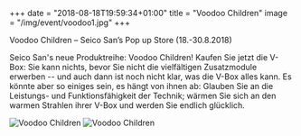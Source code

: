 +++
date = "2018-08-18T19:59:34+01:00"
title = "Voodoo Children"
image = "/img/event/voodoo1.jpg"
+++

Voodoo Children – Seico San’s Pop up Store (18.-30.8.2018)

Seico San's neue Produktreihe: Voodoo Children! Kaufen Sie jetzt die V-Box: Sie kann nichts, bevor Sie nicht die vielfältigen Zusatzmodule erwerben -- und auch dann ist noch nicht klar, was die V-Box alles kann. Es könnte aber so einiges sein, es hängt von ihnen ab: Glauben Sie an die Leistungs- und Funktionsfähigkeit der Technik; wärmen Sie sich an den warmen Strahlen ihrer V-Box und werden Sie endlich glücklich.

![Voodoo Children](/img/event/voodoo3.jpg)
![Voodoo Children](/img/event/voodoo2.jpg)

